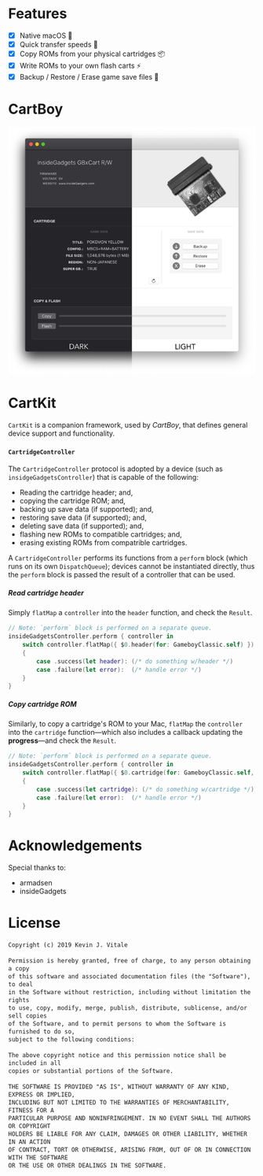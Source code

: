 # Features

- [x] Native macOS 🎉
- [x] Quick transfer speeds 🚀
- [x] Copy ROMs from your physical cartridges 📦
- [x] Write ROMs to your own flash carts ⚡️
- [x] Backup / Restore / Erase game save files 👾

# CartBoy
<img width=600 src="./Misc/Readme/CartBoy-Promo.png" />

# CartKit
`CartKit` is a companion framework, used by _CartBoy_, that
defines general device support and functionality.

#### `CartridgeController`
The `CartridgeController` protocol is adopted by a device (such
as `insidgeGadgetsController`) that is capable of the following:

 - Reading the cartridge header; and,
 - copying the cartridge ROM; and,
 - backing up save data (if supported); and,
 - restoring save data (if supported); and,
 - deleting save data (if supported); and,
 - flashing new ROMs to compatible cartridges; and,
 - erasing existing ROMs from compatrible cartridges.

A `CartridgeController` performs its functions from a `perform` 
block (which runs on its own `DispatchQueue`); devices cannot
be instantiated directly, thus the `perform` block is passed the
result of a controller that can be used.

##### Read cartridge header
Simply `flatMap` a `controller` into the `header` function, and
check the `Result`.

```swift
// Note: `perform` block is performed on a separate queue.
insideGadgetsController.perform { controller in
	switch controller.flatMap({ $0.header(for: GameboyClassic.self) })	
	{
		case .success(let header): (/* do something w/header */)
		case .failure(let error):  (/* handle error */)
	}
}
```

##### Copy cartridge ROM
Similarly, to copy a cartridge's ROM to your Mac, `flatMap`
the `controller` into the `cartridge` function—which also
includes a callback updating the __progress__—and check the
`Result`.

```swift
// Note: `perform` block is performed on a separate queue.
insideGadgetsController.perform { controller in
	switch controller.flatMap({ $0.cartridge(for: GameboyClassic.self, progress: { print($0) }) })
	{
		case .success(let cartridge): (/* do something w/cartridge */)
		case .failure(let error):  (/* handle error */)
	}
}
```
# Acknowledgements
Special thanks to:
- armadsen
- insideGadgets

# License
```
Copyright (c) 2019 Kevin J. Vitale

Permission is hereby granted, free of charge, to any person obtaining a copy 
of this software and associated documentation files (the "Software"), to deal 
in the Software without restriction, including without limitation the rights 
to use, copy, modify, merge, publish, distribute, sublicense, and/or sell copies 
of the Software, and to permit persons to whom the Software is furnished to do so, 
subject to the following conditions:

The above copyright notice and this permission notice shall be included in all 
copies or substantial portions of the Software.

THE SOFTWARE IS PROVIDED "AS IS", WITHOUT WARRANTY OF ANY KIND, EXPRESS OR IMPLIED, 
INCLUDING BUT NOT LIMITED TO THE WARRANTIES OF MERCHANTABILITY, FITNESS FOR A 
PARTICULAR PURPOSE AND NONINFRINGEMENT. IN NO EVENT SHALL THE AUTHORS OR COPYRIGHT 
HOLDERS BE LIABLE FOR ANY CLAIM, DAMAGES OR OTHER LIABILITY, WHETHER IN AN ACTION 
OF CONTRACT, TORT OR OTHERWISE, ARISING FROM, OUT OF OR IN CONNECTION WITH THE SOFTWARE 
OR THE USE OR OTHER DEALINGS IN THE SOFTWARE.
```
